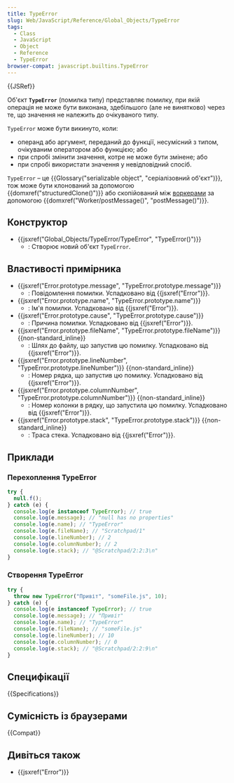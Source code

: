 ```yaml
---
title: TypeError
slug: Web/JavaScript/Reference/Global_Objects/TypeError
tags:
  - Class
  - JavaScript
  - Object
  - Reference
  - TypeError
browser-compat: javascript.builtins.TypeError
---
```


{{JSRef}}

Об'єкт **`TypeError`** (помилка типу) представляє помилку, при якій операція не може бути виконана, здебільшого (але не винятково) через те, що значення не належить до очікуваного типу.

`TypeError` може бути викинуто, коли:

- операнд або аргумент, переданий до функції, несумісний з типом, очікуваним оператором або функцією; або
- при спробі змінити значення, котре не може бути змінене; або
- при спробі використати значення у невідповідний спосіб.

`TypeError` – це {{Glossary("serializable object", "серіалізовний об'єкт")}}, тож може бути клонований за допомогою {{domxref("structuredClone()")}} або скопійований між [воркерами](/uk/docs/Web/API/Worker) за допомогою {{domxref("Worker/postMessage()", "postMessage()")}}.

## Конструктор

- {{jsxref("Global_Objects/TypeError/TypeError", "TypeError()")}}
  - : Створює новий об'єкт `TypeError`.

## Властивості примірника

- {{jsxref("Error.prototype.message", "TypeError.prototype.message")}}
  - : Повідомлення помилки. Успадковано від {{jsxref("Error")}}.
- {{jsxref("Error.prototype.name", "TypeError.prototype.name")}}
  - : Ім'я помилки. Успадковано від {{jsxref("Error")}}.
- {{jsxref("Error.prototype.cause", "TypeError.prototype.cause")}}
  - : Причина помилки. Успадковано від {{jsxref("Error")}}.
- {{jsxref("Error.prototype.fileName", "TypeError.prototype.fileName")}} {{non-standard_inline}}
  - : Шлях до файлу, що запустив цю помилку. Успадковано від {{jsxref("Error")}}.
- {{jsxref("Error.prototype.lineNumber", "TypeError.prototype.lineNumber")}} {{non-standard_inline}}
  - : Номер рядка, що запустив цю помилку. Успадковано від {{jsxref("Error")}}.
- {{jsxref("Error.prototype.columnNumber", "TypeError.prototype.columnNumber")}} {{non-standard_inline}}
  - : Номер колонки в рядку, що запустила цю помилку. Успадковано від {{jsxref("Error")}}.
- {{jsxref("Error.prototype.stack", "TypeError.prototype.stack")}} {{non-standard_inline}}
  - : Траса стека. Успадковано від {{jsxref("Error")}}.

## Приклади

### Перехоплення TypeError

```js
try {
  null.f();
} catch (e) {
  console.log(e instanceof TypeError); // true
  console.log(e.message); // "null has no properties"
  console.log(e.name); // "TypeError"
  console.log(e.fileName); // "Scratchpad/1"
  console.log(e.lineNumber); // 2
  console.log(e.columnNumber); // 2
  console.log(e.stack); // "@Scratchpad/2:2:3\n"
}
```

### Створення TypeError

```js
try {
  throw new TypeError("Привіт", "someFile.js", 10);
} catch (e) {
  console.log(e instanceof TypeError); // true
  console.log(e.message); // "Привіт"
  console.log(e.name); // "TypeError"
  console.log(e.fileName); // "someFile.js"
  console.log(e.lineNumber); // 10
  console.log(e.columnNumber); // 0
  console.log(e.stack); // "@Scratchpad/2:2:9\n"
}
```

## Специфікації

{{Specifications}}

## Сумісність із браузерами

{{Compat}}

## Дивіться також

- {{jsxref("Error")}}
